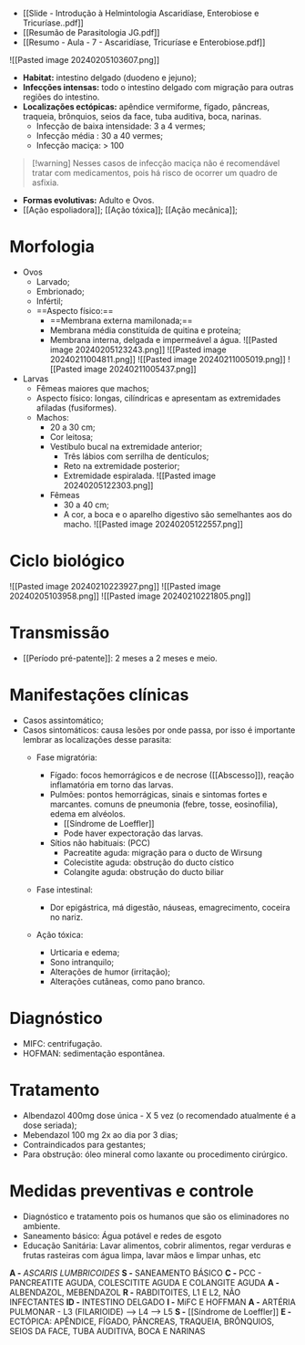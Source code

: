 * [[Slide - Introdução à Helmintologia Ascaridíase, Enterobiose e Tricuríase..pdf]]
* [[Resumão de Parasitologia JG.pdf]]
* [[Resumo - Aula -  7 - Ascaridíase, Tricuríase e Enterobiose.pdf]]

![[Pasted image 20240205103607.png]]
* **Habitat:** intestino delgado (duodeno e jejuno);
* **Infecções intensas:** todo o intestino delgado com migração para outras regiões do intestino.
* **Localizações ectópicas:** apêndice vermiforme, fígado, pâncreas, traqueia, brônquios, seios da face, tuba auditiva, boca, narinas.
	* Infecção de baixa intensidade: 3 a 4 vermes;
	* Infecção média : 30 a 40 vermes;
	* Infecção maciça: > 100
> [!warning] Nesses casos de infecção maciça não é recomendável tratar com medicamentos, pois há risco de ocorrer um quadro de asfixia. 
* **Formas evolutivas:** Adulto e Ovos.
* [[Ação espoliadora]]; [[Ação tóxica]]; [[Ação mecânica]];
# Morfologia
* Ovos
	* Larvado;
	* Embrionado;
	* Infértil;
	* ==Aspecto físico:== 
		* ==Membrana externa mamilonada;==
		* Membrana média constituída de quitina e proteína;
		* Membrana interna, delgada e impermeável a água. 
		![[Pasted image 20240205123243.png]]
		![[Pasted image 20240211004811.png]]
		![[Pasted image 20240211005019.png]]
		![[Pasted image 20240211005437.png]]
* Larvas 
	* Fêmeas maiores que machos;
	* Aspecto físico: longas, cilíndricas e apresentam as extremidades afiladas (fusiformes).
	* Machos: 
		* 20 a 30 cm;
		* Cor leitosa;
		* Vestíbulo bucal na extremidade anterior;
			* Três lábios com serrilha de dentículos;
			* Reto na extremidade posterior;
			* Extremidade espiralada.
			![[Pasted image 20240205122303.png]]
		* Fêmeas
			* 30 a 40 cm;
			* A cor, a boca e o aparelho digestivo são semelhantes aos do macho.
			![[Pasted image 20240205122557.png]]
# Ciclo biológico
![[Pasted image 20240210223927.png]]
![[Pasted image 20240205103958.png]]
![[Pasted image 20240210221805.png]]
# Transmissão 
* [[Período pré-patente]]: 2 meses a 2 meses e meio.
# Manifestações clínicas
* Casos assintomático; 
* Casos sintomáticos: causa lesões por onde passa, por isso é importante lembrar as localizações desse parasita:
	* Fase migratória:
		* Fígado: focos hemorrágicos e de necrose ([[Abscesso]]), reação inflamatória em torno das larvas. 
		* Pulmões: pontos hemorrágicas, sinais e sintomas fortes e marcantes. comuns de pneumonia (febre, tosse, eosinofilia), edema em alvéolos.
			* [[Síndrome de Loeffler]]
			* Pode haver expectoração das larvas.
		* Sítios não habituais: (PCC)
			* Pacreatite aguda: migração para o ducto de Wirsung
			* Colecistite aguda: obstrução do ducto cístico
			* Colangite aguda: obstrução do ducto biliar
	* Fase intestinal:
		* Dor epigástrica, má digestão, náuseas, emagrecimento, coceira no nariz.

	* Ação tóxica:
		* Urticaria e edema;
		* Sono intranquilo; 
		* Alterações de humor (irritação);
		* Alterações cutâneas, como pano branco. 
# Diagnóstico
* MIFC: centrifugação. 
* HOFMAN: sedimentação espontânea.
# Tratamento
* Albendazol 400mg dose única - X 5 vez (o recomendado atualmente é a dose seriada);
* Mebendazol 100 mg 2x ao dia por 3 dias;
* Contraindicados para gestantes;
* Para obstrução: óleo mineral como laxante ou procedimento cirúrgico.
# Medidas preventivas e controle 
* Diagnóstico e tratamento pois os humanos que são os eliminadores no ambiente. 
* Saneamento básico: Água potável e redes de esgoto 
* Educação Sanitária: Lavar alimentos, cobrir alimentos, regar verduras e frutas rasteiras com água limpa, lavar mãos e limpar unhas, etc

**A -** *ASCARIS LUMBRICOIDES*
**S -** SANEAMENTO BÁSICO
**C -** PCC - PANCREATITE AGUDA, COLESCITITE AGUDA E COLANGITE AGUDA
**A -** ALBENDAZOL, MEBENDAZOL
**R -** RABDITOITES, L1 E L2, NÃO INFECTANTES 
**ID -** INTESTINO DELGADO
**I -** MiFC E HOFFMAN
**A -** ARTÉRIA PULMONAR - L3 (FILARIOIDE) --> L4 --> L5
**S -** [[Síndrome de Loeffler]]
**E -** ECTÓPICA: APÊNDICE, FÍGADO, PÂNCREAS, TRAQUEIA, BRÔNQUIOS, SEIOS DA FACE, TUBA AUDITIVA, BOCA E NARINAS